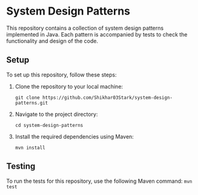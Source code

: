 # System Design Patterns

This repository contains a collection of system design patterns implemented in Java. Each pattern is accompanied by tests to check the functionality and design of the code.

## Setup

To set up this repository, follow these steps:

1. Clone the repository to your local machine:
    ```
    git clone https://github.com/Shikhar03Stark/system-design-patterns.git
    ```

2. Navigate to the project directory:
    ```
    cd system-design-patterns
    ```

3. Install the required dependencies using Maven:
    ```
    mvn install
    ```

## Testing

To run the tests for this repository, use the following Maven command:
    ```mvn test```
